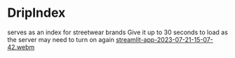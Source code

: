 # DripIndex
serves as an index for streetwear brands
Give it up to 30 seconds to load as the server may need to turn on again
[streamlit-app-2023-07-21-15-07-42.webm](https://github.com/martyash/DripIndex/assets/72799235/aa472425-2409-4a29-824a-3fff7253b87b)
